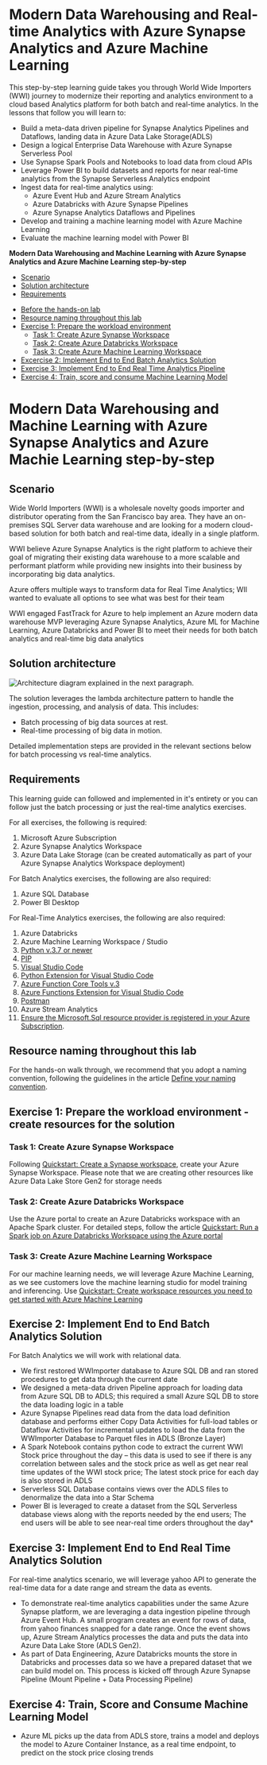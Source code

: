 # Modern Data Warehousing and Real-time Analytics with Azure Synapse Analytics and Azure Machine Learning

This step-by-step learning guide takes you through World Wide Importers (WWI) journey to modernize their reporting and analytics environment to a cloud based Analytics platform for both batch and real-time analytics. In the lessons that follow you will learn to:

* Build a meta-data driven pipeline for Synapse Analytics Pipelines and Dataflows, landing data in Azure Data Lake Storage(ADLS)
* Design a logical Enterprise Data Warehouse with Azure Synapse Serverless Pool
* Use Synapse Spark Pools and Notebooks to load data from cloud APIs
* Leverage Power BI to build datasets and reports for near real-time analytics from the Synapse Serverless Analytics endpoint
* Ingest data for real-time analytics using:
  * Azure Event Hub and Azure Stream Analytics
  * Azure Databricks with Azure Synapse Pipelines
  * Azure Synapse Analytics Dataflows and Pipelines
* Develop and training a machine learning model with Azure Machine Learning
* Evaluate the machine learning model with Power BI

**Modern Data Warehousing and Machine Learning with Azure Synapse Analytics and Azure Machine Learning step-by-step** 
<!-- TOC -->
 * [Scenario](#scenario)
 * [Solution architecture](#solution-architecture)
 * [Requirements](#requirements)
  - [Before the hands-on lab](#before-the-hands-on-lab)
  - [Resource naming throughout this lab](#resource-naming-throughout-this-lab)
  - [Exercise 1: Prepare the workload environment](#exercise-1-prepare-the-workload-environment---create-resources-for-the-solution)
    - [Task 1: Create Azure Synapse Workspace](#task-1-create-azure-synapse-workspace)
    - [Task 2: Create Azure Databricks Workspace](#task-2-create-azure-databricks-workspace)
    - [Task 3: Create Azure Machine Learning Workspace](#task-3-create-azure-machine-learning-workspace)
  - [Excercise 2: Implement End to End Batch Analytics Solution](#exercise-2-implement-end-to-end-batch-analytics-solution)
  - [Exercise 3: Implement End to End Real Time Analytics Pipeline](#exercise-3-implement-end-to-end-real-analytics-solution)
  - [Exercise 4: Train, score and consume Machine Learning Model](#exercise-4-train-score-and-consume-machine-learning-model)
<!-- /TOC -->

# Modern Data Warehousing and Machine Learning with Azure Synapse Analytics and Azure Machie Learning step-by-step

## Scenario

Wide World Importers (WWI) is a wholesale novelty goods importer and distributor operating from the San Francisco bay area. They have an on-premises SQL Server data warehouse and are looking for a modern cloud-based solution for both batch and real-time data, ideally in a single platform.​

WWI believe Azure Synapse Analytics is the right platform to achieve their goal of migrating their existing data warehouse to a more scalable and performant platform while providing new insights into their business by incorporating big data analytics.​

Azure offers multiple ways to transform data for Real Time Analytics; WII wanted to evaluate all options to see what was best for their team​

​WWI engaged FastTrack for Azure to help implement an Azure modern data warehouse MVP leveraging Azure Synapse Analytics, Azure ML for Machine Learning, Azure Databricks and Power BI to meet their needs for both batch analytics and real-time big data analytics

## Solution architecture

![Architecture diagram explained in the next paragraph.](media/architecture-mdw.png "Architecture Diagram")

The solution leverages the lambda architecture pattern to handle the ingestion, processing, and analysis of data. This includes:

* Batch processing of big data sources at rest.
* Real-time processing of big data in motion.

Detailed implementation steps are provided in the relevant sections below for batch processing vs real-time analytics.

## Requirements
This learning guide can followed and implemented in it's entirety or you can follow just the batch processing or just the real-time analytics exercises. 

For all exercises, the following is required:

1. Microsoft Azure Subscription
2. Azure Synapse Analytics Workspace
3. Azure Data Lake Storage (can be created automatically as part of your Azure Synapse Analytics Workspace deployment)

For Batch Analytics exercises, the following are also required:

1. Azure SQL Database
2. Power BI Desktop

For Real-Time Analytics exercises, the following are also required:

1. Azure Databricks
2. Azure Machine Learning Workspace / Studio
3. [Python v.3.7 or newer](https://www.python.org/downloads/)
4. [PIP](https://pip.pypa.io/en/stable/installing/#do-i-need-to-install-pip)
5. [Visual Studio Code](https://code.visualstudio.com/)
6. [Python Extension for Visual Studio Code](https://marketplace.visualstudio.com/items?itemName=ms-python.python)
7. [Azure Function Core Tools v.3](https://docs.microsoft.com/en-us/azure/azure-functions/functions-run-local?tabs=windows%2Ccsharp%2Cbash#v2)
8. [Azure Functions Extension for Visual Studio Code](https://marketplace.visualstudio.com/items?itemName=ms-azuretools.vscode-azurefunctions)
9. [Postman](https://www.postman.com/downloads/)
10. Azure Stream Analytics
10. [Ensure the Microsoft.Sql resource provider is registered in your Azure Subscription](https://docs.microsoft.com/en-us/azure/azure-resource-manager/management/resource-providers-and-types).

## Resource naming throughout this lab

For the hands-on walk through, we recommend that you adopt a naming convention, following the guidelines in the article [Define your naming convention](https://docs.microsoft.com/en-us/azure/cloud-adoption-framework/ready/azure-best-practices/resource-naming). 

## Exercise 1: Prepare the workload environment - create resources for the solution

### Task 1: Create Azure Synapse Workspace

Following [Quickstart: Create a Synapse workspace](https://docs.microsoft.com/en-us/azure/synapse-analytics/quickstart-create-workspace), create your Azure Synapse Workspace. Please note that we are creating other resources like Azure Data Lake Store Gen2 for storage needs

### Task 2: Create Azure Databricks Workspace

Use the Azure portal to create an Azure Databricks workspace with an Apache Spark cluster. For detailed steps, follow the article [Quickstart: Run a Spark job on Azure Databricks Workspace using the Azure portal](https://docs.microsoft.com/en-us/azure/databricks/scenarios/quickstart-create-databricks-workspace-portal?tabs=azure-portal)

### Task 3: Create Azure Machine Learning Workspace

For our machine learning needs, we will leverage Azure Machine Learning, as we see customers love the machine learning studio for model training and inferencing. Use [Quickstart: Create workspace resources you need to get started with Azure Machine Learning](https://docs.microsoft.com/en-us/azure/machine-learning/quickstart-create-resources)

## Exercise 2: Implement End to End Batch Analytics Solution

For Batch Analytics we will work with relational data.
* We first restored WWImporter database to Azure SQL DB and ran stored procedures to get data through the current date
* We designed a meta-data driven Pipeline approach for loading data from Azure SQL DB to ADLS; this required a small Azure SQL DB to store the data loading logic in a table
* Azure Synapse Pipelines read data from the data load definition database and performs either Copy Data Activities for full-load tables or Dataflow Activities for incremental updates to load the data from the WWImporter Database to Parquet files in ADLS (Bronze Layer)
* A Spark Notebook contains python code to extract the current WWI Stock price throughout the day – this data is used to see if there is any correlation between sales and the stock price as well as get near real time updates of the WWI stock price; The latest stock price for each day is also stored in ADLS
* Serverless SQL Database contains views over the ADLS files to denormalize the data into a Star Schema
* Power BI is leveraged to create a dataset from the SQL Serverless database views along with the reports needed by the end users; The end users will be able to see near-real time orders throughout the day*

## Exercise 3: Implement End to End Real Time Analytics Solution
For real-time analytics scenario, we will leverage yahoo API to generate the real-time data for a date range and stream the data as events.
* To demonstrate real-time analytics capabilities under the same Azure Synapse platform, we are leveraging a data ingestion pipeline through Azure Event Hub. A small program creates an event for rows of data, from yahoo finances snapped for a date range. Once the event shows up, Azure Stream Analytics processes the data and puts the data into Azure Data Lake Store (ADLS Gen2).
* As part of Data Engineering, Azure Databricks mounts the store in Databricks and processes data so we have a prepared dataset that we can build model on. This process is kicked off through Azure Synapse Pipeline (Mount Pipeline + Data Processing Pipeline)

## Exercise 4: Train, Score and Consume Machine Learning Model
* Azure ML picks up the data from ADLS store, trains a model and deploys the model to Azure Container Instance, as a real time endpoint, to predict on the stock price closing trends

